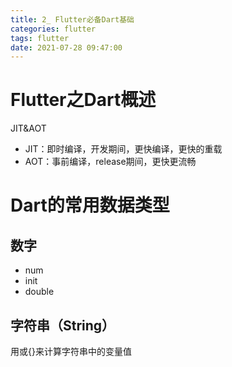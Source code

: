 ```yaml
---
title: 2_ Flutter必备Dart基础
categories: flutter
tags: flutter
date: 2021-07-28 09:47:00
---
```


# Flutter之Dart概述
JIT&AOT
* JIT：即时编译，开发期间，更快编译，更快的重载
* AOT：事前编译，release期间，更快更流畅

# Dart的常用数据类型
## 数字
* num
* init
* double

## 字符串（String） 
用或{}来计算字符串中的变量值 